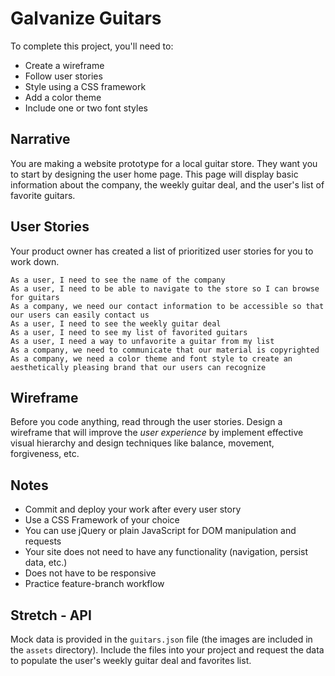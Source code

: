 # Galvanize Guitars

To complete this project, you'll need to:

- Create a wireframe
- Follow user stories
- Style using a CSS framework
- Add a color theme
- Include one or two font styles

## Narrative

You are making a website prototype for a local guitar store. They want you to start by designing 
the user home page. This page will display basic information about the company, the weekly 
guitar deal, and the user's list of favorite guitars. 

## User Stories

Your product owner has created a list of prioritized user stories for you to work down.

```
As a user, I need to see the name of the company
As a user, I need to be able to navigate to the store so I can browse for guitars
As a company, we need our contact information to be accessible so that our users can easily contact us 
As a user, I need to see the weekly guitar deal 
As a user, I need to see my list of favorited guitars 
As a user, I need a way to unfavorite a guitar from my list
As a company, we need to communicate that our material is copyrighted
As a company, we need a color theme and font style to create an aesthetically pleasing brand that our users can recognize 
```
## Wireframe

Before you code anything, read through the user stories. Design a wireframe that will improve
the *user experience* by implement effective visual hierarchy and design techniques like balance, 
movement, forgiveness, etc.

## Notes

- Commit and deploy your work after every user story
- Use a CSS Framework of your choice
- You can use jQuery or plain JavaScript for DOM manipulation and requests
- Your site does not need to have any functionality (navigation, persist data, etc.)
- Does not have to be responsive
- Practice feature-branch workflow

## Stretch - API

Mock data is provided in the `guitars.json` file (the images are included in the `assets` directory). 
Include the files into your project and request the data to populate the user's weekly guitar deal 
and favorites list. 

